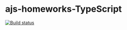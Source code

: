 # ajs-homeworks-TypeScript

[![Build status](https://ci.appveyor.com/api/projects/status/xnnai8yq9d0f8sks?svg=true)](https://ci.appveyor.com/project/dmitry-izjurov/ajs-homeworks-typescript)
